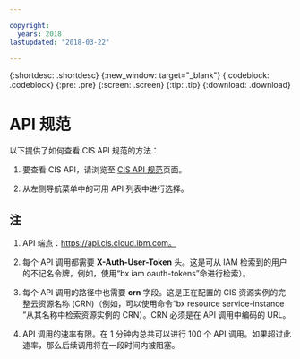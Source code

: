 ```yaml
---

copyright:
  years: 2018
lastupdated: "2018-03-22"

---
```


{:shortdesc: .shortdesc}
{:new_window: target="_blank"}
{:codeblock: .codeblock}
{:pre: .pre}
{:screen: .screen}
{:tip: .tip}
{:download: .download}

# API 规范

以下提供了如何查看 CIS API 规范的方法： 

1. 要查看 CIS API，请浏览至 [CIS API 规范](https://console.bluemix.net/apidocs/2640-cloud-internet-services)页面。 

2. 从左侧导航菜单中的可用 API 列表中进行选择。


## 注

1. API 端点：https://api.cis.cloud.ibm.com。

2. 每个 API 调用都需要 **X-Auth-User-Token** 头。这是可从 IAM 检索到的用户的不记名令牌，例如，使用“bx iam oauth-tokens”命进行检索）。

3. 每个 API 调用的路径中也需要 **crn** 字段。这是正在配置的 CIS 资源实例的完整云资源名称 (CRN)（例如，可以使用命令“bx resource service-instance <instances-name>”从其名称中检索资源实例的 CRN）。CRN 必须是在 API 调用中编码的 URL。

4. API 调用的速率有限。在 1 分钟内总共可以进行 100 个 API 调用。如果超过此速率，那么后续调用将在一段时间内被阻塞。

